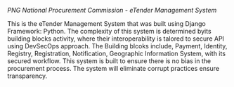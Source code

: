 *PNG National Procurement Commission - eTender Management System*

 This is the eTender Management System that was built using Django Framework: Python. The complexity of this system is determined byits  building blocks activity, where their interoperability is talored to secure API using DevSecOps approach. The Building blcoks include, Payment, Identity, Registry, Registration, Notification, Geographic Information System, with its secured workflow. 
 This system is built to ensure there is no bias in the procurement process. The system will eliminate corrupt practices ensure transparency. 
